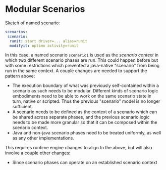 # Modular Scenarios

Sketch of named scenario:

```yaml
scenarios:
 scenario:
  runit: start driver=... alias=runit
  modifyit: optimo activity=runit

```

In this case, a named scenario `scenario1` is used as the _scenario context_ in which two
different scenario phases are run. This could happen before but with some restrictions which
prevented a java-native "scenario" from being run in the same context. A couple changes are
needed to support the pattern above:

- The execution boundary of what was previously self-contained within a scenario as such needs
  to be modular. Different kinds of scenario logic embodiments need to be able to work on the
  same scenario state in turn, native or scripted. Thus the previous "scenario" model is no
  longer sufficient.
- A scenario needs to be defined as the context of a scenario which can be shared across
  separate phases, and the previous scenario logic needs to be made more granular so that it can
  be composed within the scenario context.
- Java and non-java scenario phases need to be treated uniformly, as well as any other
  implementations.

This requires runtime engine changes to align to the above, but will also involve a couple other
changes:

- Since scenario phases can operate on an established scenario context
